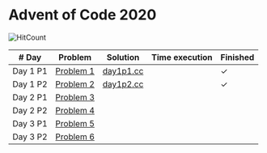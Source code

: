 # Advent of Code 2020

![HitCount](http://hits.dwyl.com/JoanKnight11/advent-of-code-2020.svg)

| # Day     | Problem                                           | Solution                                                                                       | Time execution | Finished |
|-----------|---------------------------------------------------|------------------------------------------------------------------------------------------------|----------------|----------
| Day 1 P1  | [Problem 1](https://adventofcode.com/2020/day/1)  | [day1p1.cc](https://github.com/JoanKnight11/advent-of-code-2020/blob/main/advent2020-1_p1.cc)  |                | ✓   
| Day 1 P2  | [Problem 2](https://adventofcode.com/2020/day/1)  | [day1p2.cc](https://github.com/JoanKnight11/advent-of-code-2020/blob/main/advent2020-1_p2.cc)  |                | ✓  
| Day 2 P1  | [Problem 3](https://adventofcode.com/2020/day/2)  |
| Day 2 P2  | [Problem 4](https://adventofcode.com/2020/day/2)  |
| Day 3 P1  | [Problem 5](https://adventofcode.com/2020/day/3)  |
| Day 3 P2  | [Problem 6](https://adventofcode.com/2020/day/3)  |
